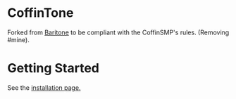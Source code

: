 # CoffinTone

Forked from [Baritone](https://github.com/cabaletta/baritone) to be compliant with the CoffinSMP's rules. (Removing #mine).

# Getting Started

See the [installation page.](SETUP.md)
